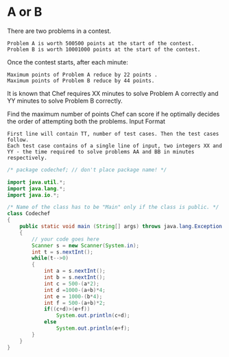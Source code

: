 # A or B

There are two problems in a contest.

    Problem A is worth 500500 points at the start of the contest.
    Problem B is worth 10001000 points at the start of the contest.

Once the contest starts, after each minute:

    Maximum points of Problem A reduce by 22 points .
    Maximum points of Problem B reduce by 44 points.

It is known that Chef requires XX minutes to solve Problem A correctly and YY minutes to solve Problem B correctly.

Find the maximum number of points Chef can score if he optimally decides the order of attempting both the problems.
Input Format

    First line will contain TT, number of test cases. Then the test cases follow.
    Each test case contains of a single line of input, two integers XX and YY - the time required to solve problems AA and BB in minutes respectively.
```java
/* package codechef; // don't place package name! */

import java.util.*;
import java.lang.*;
import java.io.*;

/* Name of the class has to be "Main" only if the class is public. */
class Codechef
{
	public static void main (String[] args) throws java.lang.Exception
	{
		// your code goes here
		Scanner s = new Scanner(System.in);
		int t = s.nextInt();
		while(t-->0)
		{
		    int a = s.nextInt();
		    int b = s.nextInt();
		    int c = 500-(a*2); 
		    int d =1000-(a+b)*4;
		    int e = 1000-(b*4); 
		    int f = 500-(a+b)*2;
		    if((c+d)>(e+f))
                System.out.println(c+d);
            else
                System.out.println(e+f);
		}
	}
}
```
